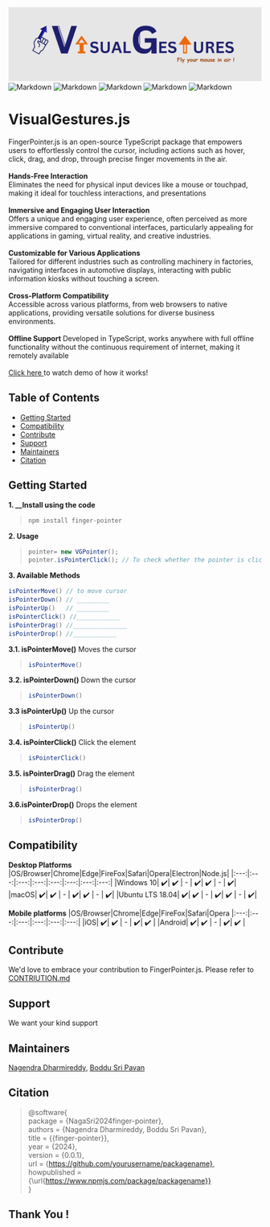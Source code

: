 ![plot](./src/assets/Banner.png)
![Markdown](https://img.shields.io/npm/v/finger-pointer)
![Markdown](https://img.shields.io/github/v/release/learn-hunger/visual-gesture-events)
![Markdown](https://img.shields.io/github/downloads/learn-hunger/visual-gesture-events/latest/total)
![Markdown](https://img.shields.io/badge/build-passing-brightgreen)
![Markdown](https://img.shields.io/badge/License-MIT-blue.svg)

# VisualGestures.js
FingerPointer.js is an open-source TypeScript package that empowers users to effortlessly control the cursor, including actions such as hover, click, drag, and drop, through precise finger movements in the air.
<br><br>
**Hands-Free Interaction** <br>
Eliminates the need for physical input devices like a mouse or touchpad, making it ideal for touchless interactions, and presentations <br><br>
**Immersive and Engaging User Interaction** <br>
Offers a unique and engaging user experience, often perceived as more immersive compared to conventional interfaces, particularly appealing for applications in gaming, virtual reality, and creative industries. <br><br>
**Customizable for Various Applications** <br>
Tailored for different industries such as controlling machinery in factories, navigating interfaces in automotive displays, interacting with public information kiosks without touching a screen.
<br><br>
**Cross-Platform Compatibility** <br> Accessible across various platforms, from web browsers to native applications, providing versatile solutions for diverse business environments.
<br><br>
**Offline Support** Developed in TypeScript, works anywhere with full offline functionality without the continuous requirement of internet, making it remotely available
<br><br>
<a href="#"> Click here </a> to watch demo of how it works!

## Table of Contents</h2>
- [Getting Started](#getting-started)
- [Compatibility](#compatibility)
- [Contribute](#contribute)
- [Support](#support)
- [Maintainers](#maintainers)
- [Citation](#citation)
 

## Getting Started

**1. ________________Install using the code______________**
> ```java
> npm install finger-pointer
> ```
**2. Usage**
> ```java
> pointer= new VGPointer();
> pointer.isPointerClick(); // To check whether the pointer is clicked
> ```

**3. Available Methods**
```java
isPointerMove() // to move cursor
isPointerDown() // _________
isPointerUp()   // _________
isPointerClick() //____________
isPointerDrag() //_______________
isPointerDrop() //____________
 ```

**3.1. isPointerMove()**
Moves the cursor
>   ```java
> isPointerMove()
> ```
**3.2. isPointerDown()**
Down the cursor
>   ```java
> isPointerDown()
> ```
**3.3 isPointerUp()**
Up the cursor
>   ```java
> isPointerUp()
> ```
**3.4. isPointerClick()**
Click the element
>   ```java
> isPointerClick()
> ```
**3.5. isPointerDrag()**
Drag the element
>   ```java
> isPointerDrag()
> ```
**3.6.isPointerDrop()**
Drops the element
>```java
>isPointerDrop()
>```


## Compatibility

**Desktop Platforms**
|OS/Browser|Chrome|Edge|FireFox|Safari|Opera|Electron|Node.js|
|:---:|:---:|:---:|:---:|:---:|:---:|:---:|:---:|
|Windows 10| ✔️| ✔️ | - | ✔️| ✔️ | - | ✔️|
|macOS| ✔️| ✔️ | - | ✔️| ✔️ | - | ✔️|
|Ubuntu LTS 18.04| ✔️| ✔️ | - | ✔️| ✔️ | - | ✔️|

**Mobile platforms**
|OS/Browser|Chrome|Edge|FireFox|Safari|Opera
|:---:|:---:|:---:|:---:|:---:|:---:|
|iOS| ✔️| ✔️ | - | ✔️| ✔️ | 
|Android| ✔️| ✔️ | - | ✔️| ✔️ |

## Contribute
We'd love to embrace your contribution to FingerPointer.js. Please refer to <a href="___contribution.md">CONTRIUTION.md</a>

## Support
We want your kind support

## Maintainers
<a href="https://www.linkedin.com/in/nagendra-dharmireddi-27a4651b1/">Nagendra Dharmireddy</a>, <a href= "https://www.linkedin.com/in/boddusripavan/"> Boddu Sri Pavan </a>

## Citation
>@software{ <br/>
>  package = {NagaSri2024finger-pointer}, <br/> 
>  authors = {Nagendra Dharmireddy, Boddu Sri Pavan}, <br/>
>  title = {{finger-pointer}}, <br/>
>  year = {2024}, <br/>
>  version = {0.0.1}, <br/>
>  url = {https://github.com/yourusername/packagename}, <br/>
>  howpublished = {\url{https://www.npmjs.com/package/packagename}} <br/>
>}

## Thank You !

